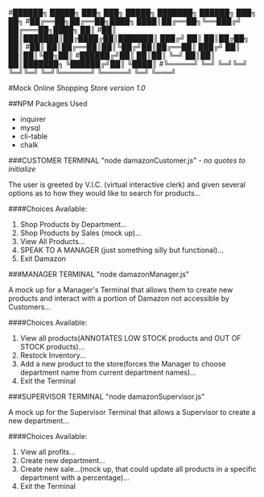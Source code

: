 #██████╗  █████╗ ███╗   ███╗ █████╗ ███████╗  ██████╗ ███╗   ██╗
#██╔══██╗██╔══██╗████╗ ████║██╔══██╗╚══███╔╝ ██╔═══██╗████╗  ██║
#██║  ██║███████║██╔████╔██║███████║  ███╔╝  ██║   ██║██╔██╗ ██║
#██║  ██║██╔══██║██║╚██╔╝██║██╔══██║ ███╔╝   ██║   ██║██║╚██╗██║
#██████╔╝██║  ██║██║ ╚═╝ ██║██║  ██║███████╗ ╚██████╔╝██║ ╚████║
#╚═════╝ ╚═╝  ╚═╝╚═╝     ╚═╝╚═╝  ╚═╝╚══════╝  ╚═════╝ ╚═╝  ╚═══╝

#Mock Online Shopping Store
*version 1.0*

##NPM Packages Used
- inquirer
- mysql
- cli-table
- chalk

###CUSTOMER TERMINAL
"node damazonCustomer.js" - *no quotes to initialize*

The user is greeted by V.I.C. (virtual interactive clerk) and given several options as to how they would like to search for products...

####Choices Available:
1. Shop Products by Department...
2. Shop Products by Sales (mock up)...
3. View All Products...
4. SPEAK TO A MANAGER (just something silly but functional)...
5. Exit Damazon

###MANAGER TERMINAL
"node damazonManager.js"

A mock up for a Manager's Terminal that allows them to create new products and interact with a portion of Damazon not accessible by Customers...

####Choices Available:
1. View all products(ANNOTATES LOW STOCK products and OUT OF STOCK products)...
2. Restock Inventory...
3. Add a new product to the store(forces the Manager to choose department name from current department names)...
4. Exit the Terminal

###SUPERVISOR TERMINAL
"node damazonSupervisor.js"

A mock up for the Supervisor Terminal that allows a Supervisor to create a new department...

####Choices Available:
1. View all profits...
2. Create new department...
3. Create new sale...(mock up, that could update all products in a specific department with a percentage)...
4. Exit the Terminal